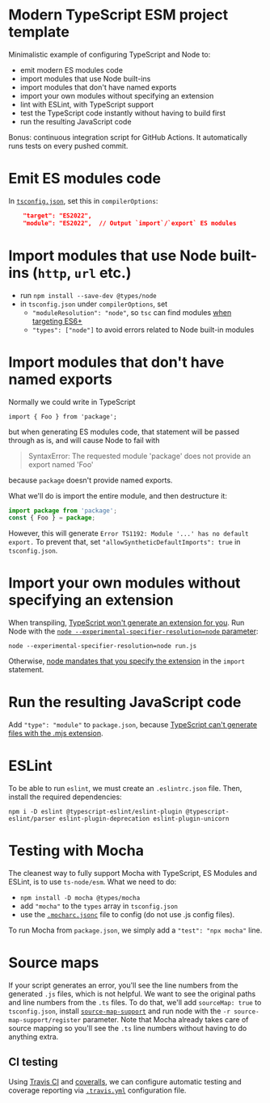 # Modern TypeScript ESM project template

Minimalistic example of configuring TypeScript and Node to:
* emit modern ES modules code
* import modules that use Node built-ins
* import modules that don't have named exports
* import your own modules without specifying an extension
* lint with ESLint, with TypeScript support
* test the TypeScript code instantly without having to build first
* run the resulting JavaScript code

Bonus: continuous integration script for GitHub Actions. It automatically runs tests on every pushed commit.

# Emit ES modules code

In [`tsconfig.json`](tsconfig.json), set this in `compilerOptions`:

```json
    "target": "ES2022",
    "module": "ES2022",  // Output `import`/`export` ES modules
```


# Import modules that use Node built-ins (`http`, `url` etc.)

* run `npm install --save-dev @types/node`
* in `tsconfig.json` under `compilerOptions`, set
  * `"moduleResolution": "node"`, so `tsc` can find modules [when targeting ES6+](https://github.com/Microsoft/TypeScript/issues/8189)
  * `"types": ["node"]` to avoid errors related to Node built-in modules


# Import modules that don't have named exports

Normally we could write in TypeScript

    import { Foo } from 'package';

but when generating ES modules code, that statement will be passed through as is, and will cause Node to fail with

> SyntaxError: The requested module 'package' does not provide an export named 'Foo'

because `package` doesn't provide named exports.

What we'll do is import the entire module, and then destructure it:

```js
import package from 'package';
const { Foo } = package;
```

However, this will generate `Error TS1192: Module '...' has no default export.` To prevent that, set `"allowSyntheticDefaultImports": true` in `tsconfig.json`.


# Import your own modules without specifying an extension

When transpiling, [TypeScript won't generate an extension for you](https://github.com/microsoft/TypeScript/issues/16577). Run Node with the [`node --experimental-specifier-resolution=node` parameter](https://nodejs.org/api/cli.html#cli_experimental_specifier_resolution_mode):

    node --experimental-specifier-resolution=node run.js

Otherwise, [node mandates that you specify the extension](https://nodejs.org/api/esm.html#esm_mandatory_file_extensions) in the `import` statement.


# Run the resulting JavaScript code

Add `"type": "module"` to `package.json`, because [TypeScript can't generate files with the .mjs extension](https://github.com/microsoft/TypeScript/issues/18442#issuecomment-581738714).


# ESLint

To be able to run `eslint`, we must create an `.eslintrc.json` file. Then, install the required dependencies:

    npm i -D eslint @typescript-eslint/eslint-plugin @typescript-eslint/parser eslint-plugin-deprecation eslint-plugin-unicorn


# Testing with Mocha

The cleanest way to fully support Mocha with TypeScript, ES Modules and ESLint, is to use `ts-node/esm`. What we need to do:

* `npm install -D mocha @types/mocha`
* add `"mocha"` to the `types` array in `tsconfig.json`
* use the [`.mocharc.jsonc`](.mocharc.jsonc) file to config (do not use .js config files).

To run Mocha from `package.json`, we simply add a `"test": "npx mocha"` line.


# Source maps

If your script generates an error, you'll see the line numbers from the generated `.js` files, which is not helpful. We want to see the original paths and line numbers from the `.ts` files. To do that, we'll add `sourceMap: true` to `tsconfig.json`, install [`source-map-support`](https://www.npmjs.com/package/source-map-support) and run node with the `-r source-map-support/register` parameter. Note that Mocha already takes care of source mapping so you'll see the `.ts` line numbers without having to do anything extra.


## CI testing

Using [Travis CI](https://www.travis-ci.com/) and [coveralls](https://coveralls.io/), we can configure automatic testing and coverage reporting via [`.travis.yml`](.travis.yml) configuration file.
